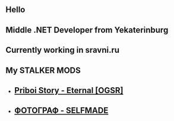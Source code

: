## Hello

## **Middle .NET Developer from Yekaterinburg**

## Currently working in sravni.ru

## **My STALKER MODS**
- ## [Priboi Story - Eternal [OGSR]](https://ap-pro.ru/forums/topic/2963-priboi-story-eternal-ogsr/)
- ## [ФОТОГРАФ - SELFMADE](https://ap-pro.ru/forums/topic/3329-fotograf-selfmade/)
